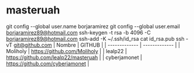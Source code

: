 # masteruah
git config --global user.name borjaramirez
git config --global user.email borjaramirez89@hotmail.com
ssh-keygen -t rsa -b 4096 -C borjaramirez89@hotmail.com
ssh-add -K ~/.ssh/id_rsa
cat id_rsa.pub 
ssh -vT git@github.com
| Nombre  | GITHUB |
| ------------- | ------------- |
| Moliholy  | https://github.com/Moliholy |
| lealp22 | https://github.com/lealp22/masteruah |
| cyberjamonet  | https://github.com/cyberjamonet |
